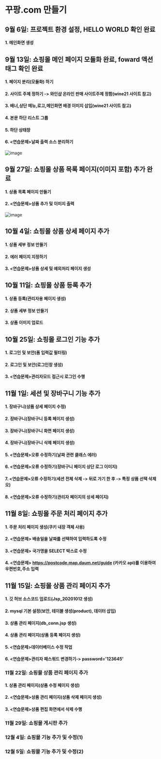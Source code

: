 # 꾸팡.com 만들기

## 9월 6일: 프로젝트 환경 설정, HELLO WORLD 확인 완료
  #### 1. 메인화면 생성
  
## 9월 13일: 쇼핑몰 메인 페이지 모듈화 완료, foward 액션 태그 확인 완료
  #### 1. 페이지 분리(모듈화) 하기
  #### 2. 사이트 주제 정하기 -> 와인샵 온라인 판매 사이트주제 정함(wine21 사이트 참고)
  #### 3. 배너,상단 메뉴,로고,메인화면 배경 이미지 삽입(wine21 사이트 참고)
  #### 4. 본문 하단 리스트 그룹
  #### 5. 하단 상태창
  #### 6. <연습문제>날짜 출력 소스 분리하기
  ![image](https://github.com/GyeongJoon/20201012_SERVET/assets/144195628/79c6eb0e-80ff-4a37-9ecd-bfefb2ad0068)


## 9월 27일: 쇼핑몰 상품 목록 페이지(이미지 포함) 추가 완료
  #### 1. 상품 목록 페이지 만들기
  #### 2. <연습문제>상품 추가 및 이미지 출력
  ![image](https://github.com/GyeongJoon/20201012_SERVET/assets/144195628/bd284aa2-fe54-45ca-a38e-8997e1208255)

  
## 10월 4일: 쇼핑몰 상품 상세 페이지 추가
  #### 1. 상품 세부 정보 만들기
  #### 2. 에러 페이지 지정하기
  #### 3. <연습문제>상품 상세 및 예외처리 페이지 생성
  
## 10월 11일: 쇼핑몰 상품 등록 추가
  #### 1. 상품 등록(관리자용 페이지 생성)
  #### 2. 상품 세부 정보 만들기
  #### 3. 상품 이미지 업로드
  
## 10월 25일: 쇼핑몰 로그인 기능 추가
  #### 1. 로그인 및 보안(폼 입력값 필터링)
  #### 2. 로그인 및 보안(로그인창 생성)
  #### 3. <연습문제>관리자모드 접근시 로그인 수행
  
## 11월 1일: 세션 및 장바구니 기능 추가
  #### 1. 장바구니(상품 상세 페이지 수정)
  #### 2. 장바구니(장바구니 등록 페이지 생성)
  #### 3. 장바구니(장바구니 화면 페이지 생성)
  #### 4. 장바구니(장바구니 삭제 페이지 생성)
  #### 5. <연습문제>오류 수정하기(날짜 관련 클래스 에러)
  #### 6. <연습문제>오류 수정하기(장바구니 페이지 상단 로그 이미지)
  #### 7. <연습문제>오류 수정하기(세션 전체 삭제 -> 뒤로 가기 한 후 -> 특정 상품 선택 삭제 오)
  #### 8. <연습문제>오류 수정하기(관리자 페이지의 상세 페이지)
  
## 11월 8일: 쇼핑몰 주문 처리 페이지 추가
  #### 1. 주문 처리 페이지 생성(쿠키 내장 객체 사용)
  #### 2. <연습문제> 배송일을 날짜를 선택하여 입력하도록 수정
  #### 3. <연습문제> 국가명을 SELECT 박스로 수정
  #### 4. <연습문제> https://postcode.map.daum.net/guide (카카오 api)를 이용하여 우편번호,주소 입력
  
## 11월 15일: 쇼핑몰 상품 관리 페이지 추가
  #### 1. 깃 허브 소스코드 업로드(Jsp_20201012 생성)
  #### 2. mysql 기본 설정(보안, 테이블 생성(product), 데이터 삽입)
  #### 3. 상품 관리 페이지(db_conn.jsp 생성)
  #### 4. 상품 관리 페이지(상품 등록 페이지 생성)
  #### 5. <연습문제>데이터베이스 수정 작업
  #### 6. <연습문제>관리자 패스워드 변경하기-> password='123645'

### 11월 22일: 쇼핑몰 상품 관리 페이지 추가
  #### 1. 상품 관리 페이지(상품 수정 페이지 생성)
  #### 2. <연습문제>상품 관리 페이지(상품 삭제 페이지 생성)
  #### 3. <연습문제>상품 편집 화면에서 삭제 수행

### 11월 29일: 쇼핑몰 게시판 추가
### 12월 4일: 쇼핑몰 기능 추가 및 수정(1)
### 12월 5일: 쇼핑몰 기능 추가 및 수정(2)



